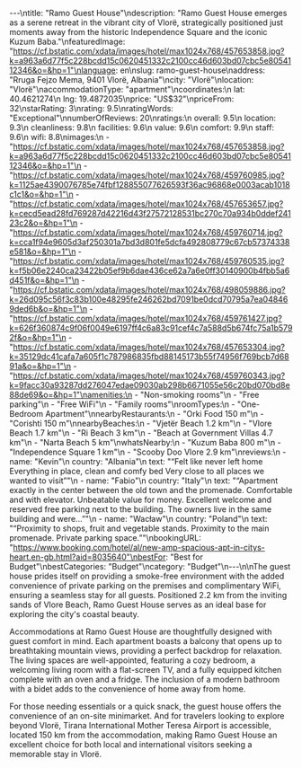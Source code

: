 ---\ntitle: "Ramo Guest House"\ndescription: "Ramo Guest House emerges as a serene retreat in the vibrant city of Vlorë, strategically positioned just moments away from the historic Independence Square and the iconic Kuzum Baba."\nfeaturedImage: "https://cf.bstatic.com/xdata/images/hotel/max1024x768/457653858.jpg?k=a963a6d77f5c228bcdd15c0620451332c2100cc46d603bd07cbc5e8054112346&o=&hp=1"\nlanguage: en\nslug: ramo-guest-house\naddress: "Rruga Fejzo Mema, 9401 Vlorë, Albania"\ncity: "Vlorë"\nlocation: "Vlorë"\naccommodationType: "apartment"\ncoordinates:\n  lat: 40.4621274\n  lng: 19.4872035\nprice: "US$32"\npriceFrom: 32\nstarRating: 3\nrating: 9.5\nratingWords: "Exceptional"\nnumberOfReviews: 20\nratings:\n  overall: 9.5\n  location: 9.3\n  cleanliness: 9.8\n  facilities: 9.6\n  value: 9.6\n  comfort: 9.9\n  staff: 9.6\n  wifi: 8.8\nimages:\n  - "https://cf.bstatic.com/xdata/images/hotel/max1024x768/457653858.jpg?k=a963a6d77f5c228bcdd15c0620451332c2100cc46d603bd07cbc5e8054112346&o=&hp=1"\n  - "https://cf.bstatic.com/xdata/images/hotel/max1024x768/459760985.jpg?k=1125ae4390076785e74fbf128855077626593f36ac96868e0003acab1018c1c1&o=&hp=1"\n  - "https://cf.bstatic.com/xdata/images/hotel/max1024x768/457653657.jpg?k=cecd5ead28fd769287d42216d43f27572128531bc270c70a934b0ddef24123c2&o=&hp=1"\n  - "https://cf.bstatic.com/xdata/images/hotel/max1024x768/459760714.jpg?k=cca1f94e9605d3af250301a7bd3d801fe5dcfa492808779c67cb57374338e581&o=&hp=1"\n  - "https://cf.bstatic.com/xdata/images/hotel/max1024x768/459760535.jpg?k=f5b06e2240ca23422b05ef9b6dae436ce62a7a6e0ff30140900b4fbb5a6d451f&o=&hp=1"\n  - "https://cf.bstatic.com/xdata/images/hotel/max1024x768/498059886.jpg?k=26d095c56f3c83b100e48295fe246262bd7091be0dcd70795a7ea048469ded6b&o=&hp=1"\n  - "https://cf.bstatic.com/xdata/images/hotel/max1024x768/459761427.jpg?k=626f360874c9f06f0049e6197ff4c6a83c91cef4c7a588d5b674fc75a1b5792f&o=&hp=1"\n  - "https://cf.bstatic.com/xdata/images/hotel/max1024x768/457653304.jpg?k=35129dc41cafa7a605f1c787986835fbd88145173b55f74956f769bcb7d6891a&o=&hp=1"\n  - "https://cf.bstatic.com/xdata/images/hotel/max1024x768/459760343.jpg?k=9facc30a93287dd276047edae09030ab298b6671055e56c20bd070bd8e88de69&o=&hp=1"\namenities:\n  - "Non-smoking rooms"\n  - "Free parking"\n  - "Free WiFi"\n  - "Family rooms"\nroomTypes:\n  - "One-Bedroom Apartment"\nnearbyRestaurants:\n  - "Orki Food 150 m"\n  - "Corishti 150 m"\nnearbyBeaches:\n  - "Vjetër Beach 1.2 km"\n  - "Vlore Beach 1.7 km"\n  - "Ri Beach 3 km"\n  - "Beach at Government Villas 4.7 km"\n  - "Narta Beach 5 km"\nwhatsNearby:\n  - "Kuzum Baba 800 m"\n  - "Independence Square 1 km"\n  - "Scooby Doo Vlore 2.9 km"\nreviews:\n  - name: "Kevin"\n    country: "Albania"\n    text: "“Felt like never left home
Everything in place, clean and comfy bed
Very close to all places we wanted to visit”"\n  - name: "Fabio"\n    country: "Italy"\n    text: "“Apartment exactly in the center between the old town and the promenade. Comfortable and with elevator.
Unbeatable value for money. Excellent welcome and reserved free parking next to the building.
The owners live in the same building and were...”"\n  - name: "Wacław"\n    country: "Poland"\n    text: "“Proximity to shops, fruit and vegetable stands. Proximity to the main promenade. Private parking space.”"\nbookingURL: "https://www.booking.com/hotel/al/new-amp-spacious-apt-in-citys-heart.en-gb.html?aid=8035640"\nbestFor: "Best for Budget"\nbestCategories: "Budget"\ncategory: "Budget"\n---\n\nThe guest house prides itself on providing a smoke-free environment with the added convenience of private parking on the premises and complimentary WiFi, ensuring a seamless stay for all guests. Positioned 2.2 km from the inviting sands of Vlore Beach, Ramo Guest House serves as an ideal base for exploring the city's coastal beauty.

Accommodations at Ramo Guest House are thoughtfully designed with guest comfort in mind. Each apartment boasts a balcony that opens up to breathtaking mountain views, providing a perfect backdrop for relaxation. The living spaces are well-appointed, featuring a cozy bedroom, a welcoming living room with a flat-screen TV, and a fully equipped kitchen complete with an oven and a fridge. The inclusion of a modern bathroom with a bidet adds to the convenience of home away from home.

For those needing essentials or a quick snack, the guest house offers the convenience of an on-site minimarket. And for travelers looking to explore beyond Vlorë, Tirana International Mother Teresa Airport is accessible, located 150 km from the accommodation, making Ramo Guest House an excellent choice for both local and international visitors seeking a memorable stay in Vlorë.